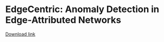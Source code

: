# EdgeCentric: Anomaly Detection in Edge-Attributed Networks

[Download link](https://arxiv.org/abs/1510.05544)

